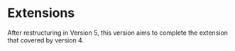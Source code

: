 # Extensions

After restructuring in Version 5, this version aims to complete the extension that covered by version 4.  



